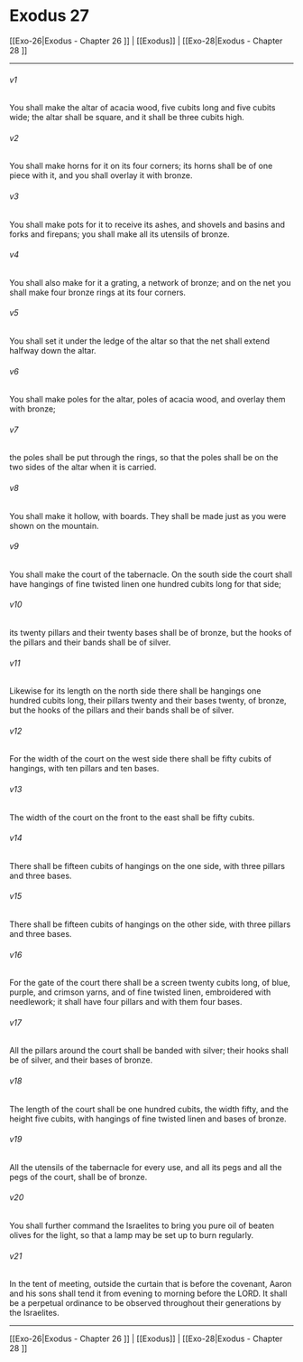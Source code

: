 # Exodus 27

[[Exo-26|Exodus - Chapter 26 ]] | [[Exodus]] | [[Exo-28|Exodus - Chapter 28 ]]
***

###### v1
You shall make the altar of acacia wood, five cubits long and five cubits wide; the altar shall be square, and it shall be three cubits high.
###### v2
You shall make horns for it on its four corners; its horns shall be of one piece with it, and you shall overlay it with bronze.
###### v3
You shall make pots for it to receive its ashes, and shovels and basins and forks and firepans; you shall make all its utensils of bronze.
###### v4
You shall also make for it a grating, a network of bronze; and on the net you shall make four bronze rings at its four corners.
###### v5
You shall set it under the ledge of the altar so that the net shall extend halfway down the altar.
###### v6
You shall make poles for the altar, poles of acacia wood, and overlay them with bronze;
###### v7
the poles shall be put through the rings, so that the poles shall be on the two sides of the altar when it is carried.
###### v8
You shall make it hollow, with boards. They shall be made just as you were shown on the mountain.
###### v9
You shall make the court of the tabernacle. On the south side the court shall have hangings of fine twisted linen one hundred cubits long for that side;
###### v10
its twenty pillars and their twenty bases shall be of bronze, but the hooks of the pillars and their bands shall be of silver.
###### v11
Likewise for its length on the north side there shall be hangings one hundred cubits long, their pillars twenty and their bases twenty, of bronze, but the hooks of the pillars and their bands shall be of silver.
###### v12
For the width of the court on the west side there shall be fifty cubits of hangings, with ten pillars and ten bases.
###### v13
The width of the court on the front to the east shall be fifty cubits.
###### v14
There shall be fifteen cubits of hangings on the one side, with three pillars and three bases.
###### v15
There shall be fifteen cubits of hangings on the other side, with three pillars and three bases.
###### v16
For the gate of the court there shall be a screen twenty cubits long, of blue, purple, and crimson yarns, and of fine twisted linen, embroidered with needlework; it shall have four pillars and with them four bases.
###### v17
All the pillars around the court shall be banded with silver; their hooks shall be of silver, and their bases of bronze.
###### v18
The length of the court shall be one hundred cubits, the width fifty, and the height five cubits, with hangings of fine twisted linen and bases of bronze.
###### v19
All the utensils of the tabernacle for every use, and all its pegs and all the pegs of the court, shall be of bronze.
###### v20
You shall further command the Israelites to bring you pure oil of beaten olives for the light, so that a lamp may be set up to burn regularly.
###### v21
In the tent of meeting, outside the curtain that is before the covenant, Aaron and his sons shall tend it from evening to morning before the LORD. It shall be a perpetual ordinance to be observed throughout their generations by the Israelites.

***

[[Exo-26|Exodus - Chapter 26 ]] | [[Exodus]] | [[Exo-28|Exodus - Chapter 28 ]]
